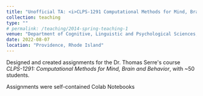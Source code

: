 ```yaml
---
title: "Unofficial TA: <i>CLPS-1291 Computational Methods for Mind, Brain and Behavior</i>"
collection: teaching
type: ""
# permalink: /teaching/2014-spring-teaching-1
venue: "Department of Cognitive, Linguistic and Psychological Sciences, Brown University"
date: 2022-08-07
location: "Providence, Rhode Island"
---
```


Designed and created assignments for the Dr. Thomas Serre's course <em>CLPS-1291: Computational Methods for Mind, Brain and Behavior</em>, with ~50 students.

Assignments were self-contained Colab Notebooks 